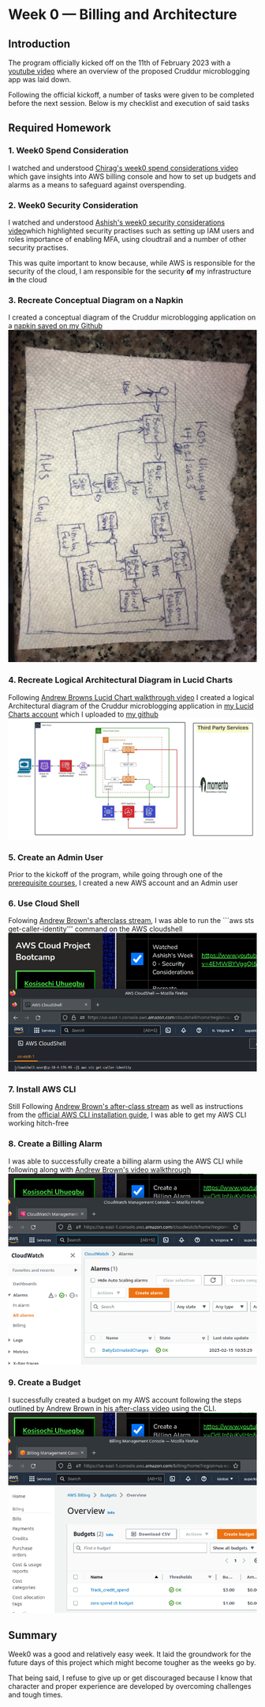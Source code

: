 # Week 0 — Billing and Architecture


## Introduction

The program officially kicked off on the 11th of February 2023 with a [youtube video](https://www.youtube.com/watch?v=SG8blanhAOg&list=PLBfufR7vyJJ7k25byhRXJldB5AiwgNnWv&index=12) where an overview of the proposed Cruddur microblogging app was laid down.

Following the official kickoff, a number of tasks were given to be completed before the next session. Below is my checklist and execution of said tasks


## Required Homework


### 1. Week0 Spend Consideration

I watched and understood [Chirag's week0 spend considerations video](https://www.youtube.com/watch?v=OVw3RrlP-sI&list=PLBfufR7vyJJ7k25byhRXJldB5AiwgNnWv&index=14) which gave insights into AWS billing console and how to set up budgets and alarms as a means to safeguard against overspending.


### 2. Week0 Security Consideration

I watched and understood [Ashish's week0 security considerations video](youtube.com/watch?v=OVw3RrlP-sI&list=PLBfufR7vyJJ7k25byhRXJldB5AiwgNnWv&index=15)which highlighted security practises such as setting up IAM users and roles importance of enabling MFA, using cloudtrail and a number of other security practises.

This was quite important to know because, while AWS is responsible for the security of the cloud, I am responsible for the security **of** my infrastructure **in** the cloud


### 3. Recreate Conceptual Diagram on a Napkin

I created a conceptual diagram of the Cruddur microblogging application on a [napkin saved on my Github](https://github.com/superklex/aws-bootcamp-cruddur-2023/blob/week0/journal/myAssets/week0/myCruddurNapkinConceptualDiagram.jpeg)
![image of napkin conceptual diagram](/journal/myAssets/week0/myCruddurNapkinConceptualDiagram.jpeg)


### 4. Recreate Logical Architectural Diagram in Lucid Charts

Following [Andrew Browns Lucid Chart walkthrough video](https://www.youtube.com/watch?v=K6FDrI_tz0k&list=PLBfufR7vyJJ7k25byhRXJldB5AiwgNnWv&index=17) I created a logical Architectural diagram of the Cruddur microblogging application in [my Lucid Charts account](https://lucid.app/lucidchart/8433e01a-0ee4-4ffb-be2f-ae881a524bc7/edit?invitationId=inv_da696cf9-dc84-4b71-8b7c-88afdb1979c5) which I uploaded to [my github](https://github.com/superklex/aws-bootcamp-cruddur-2023/blob/week0/journal/myAssets/week0/myCruddurLucidLogicalDiagram.jpeg)
![image of logical architectural diagram](/journal/myAssets/week0/myCruddurLucidLogicalDiagram.jpeg)


### 5. Create an Admin User

Prior to the kickoff of the program, while going through one of the [prerequisite courses](https://www.youtube.com/watch?v=SOTamWNgDKc), I created a new AWS account and an Admin user


### 6. Use Cloud Shell

Folowing [Andrew Brown's afterclass stream](https://www.youtube.com/watch?v=OdUnNuKylHg&list=PLBfufR7vyJJ7k25byhRXJldB5AiwgNnWv&index=14), I was able to run the ```aws sts get-caller-identity''' command on the AWS cloudshell
![AWS Cloudshell image](/journal/myAssets/week0/cloudshell.png)


### 7. Install AWS CLI

Still Following  [Andrew Brown's after-class stream](https://www.youtube.com/watch?v=OdUnNuKylHg&list=PLBfufR7vyJJ7k25byhRXJldB5AiwgNnWv&index=14) as well as instructions from the [official AWS CLI installation guide](https://docs.aws.amazon.com/cli/latest/userguide/getting-started-install.html#getting-started-install-instructions), I was able to get my AWS CLI working hitch-free


### 8. Create a Billing Alarm
I was able to successfully create a billing alarm using the AWS CLI while following along with [Andrew Brown's video walkthrough](https://www.youtube.com/watch?v=OdUnNuKylHg&list=PLBfufR7vyJJ7k25byhRXJldB5AiwgNnWv&index=14)
![Billing alarm image](/journal/myAssets/week0/billing%20alarm.png)

### 9. Create a Budget
I successfully created a budget on my AWS account following the steps outlined by Andrew Brown in [his after-class video](https://youtu.be/OdUnNuKylHg?list=PLBfufR7vyJJ7k25byhRXJldB5AiwgNnWv&t=3868) using the CLI.
![image of budgets](/journal/myAssets/week0/budgets.png)



## Summary
Week0 was a good and relatively easy week. It laid the groundwork for the future days of this project which might become tougher as the weeks go by.

That being said, I refuse to give up or get discouraged because I know that character and proper experience are developed by overcoming challenges and tough times.



